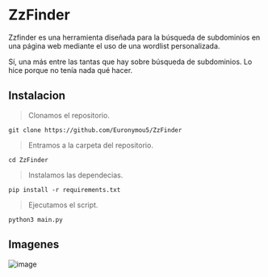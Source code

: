 # ZzFinder

Zzfinder es una herramienta diseñada para la búsqueda de subdominios en una página web mediante el uso de una wordlist personalizada.

Sí, una más entre las tantas que hay sobre búsqueda de subdominios. Lo hice porque no tenía nada qué hacer.

## Instalacion

> Clonamos el repositorio.
```
git clone https://github.com/Euronymou5/ZzFinder
```

> Entramos a la carpeta del repositorio.
```
cd ZzFinder
```

> Instalamos las dependecias.
```
pip install -r requirements.txt
```

> Ejecutamos el script.
```
python3 main.py
```

## Imagenes

![image](https://github.com/Euronymou5/ZzFinder/assets/85043356/d996ce56-80cb-48b6-81e2-e25136dc3058)
